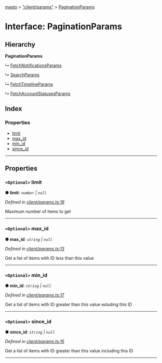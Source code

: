 [masto](../README.md) > ["client/params"](../modules/_client_params_.md) > [PaginationParams](../interfaces/_client_params_.paginationparams.md)

# Interface: PaginationParams

## Hierarchy

**PaginationParams**

↳  [FetchNotificationsParams](_client_params_.fetchnotificationsparams.md)

↳  [SearchParams](_client_params_.searchparams.md)

↳  [FetchTimelineParams](_client_params_.fetchtimelineparams.md)

↳  [FetchAccountStatusesParams](_client_params_.fetchaccountstatusesparams.md)

## Index

### Properties

* [limit](_client_params_.paginationparams.md#limit)
* [max_id](_client_params_.paginationparams.md#max_id)
* [min_id](_client_params_.paginationparams.md#min_id)
* [since_id](_client_params_.paginationparams.md#since_id)

---

## Properties

<a id="limit"></a>

### `<Optional>` limit

**● limit**: *`number` \| `null`*

*Defined in [client/params.ts:19](https://github.com/neet/masto.js/blob/886ec98/src/client/params.ts#L19)*

Maximum number of items to get

___
<a id="max_id"></a>

### `<Optional>` max_id

**● max_id**: *`string` \| `null`*

*Defined in [client/params.ts:13](https://github.com/neet/masto.js/blob/886ec98/src/client/params.ts#L13)*

Get a list of items with ID less than this value

___
<a id="min_id"></a>

### `<Optional>` min_id

**● min_id**: *`string` \| `null`*

*Defined in [client/params.ts:17](https://github.com/neet/masto.js/blob/886ec98/src/client/params.ts#L17)*

Get a list of items with ID greater than this value exluding this ID

___
<a id="since_id"></a>

### `<Optional>` since_id

**● since_id**: *`string` \| `null`*

*Defined in [client/params.ts:15](https://github.com/neet/masto.js/blob/886ec98/src/client/params.ts#L15)*

Get a list of items with ID greater than this value including this ID

___

